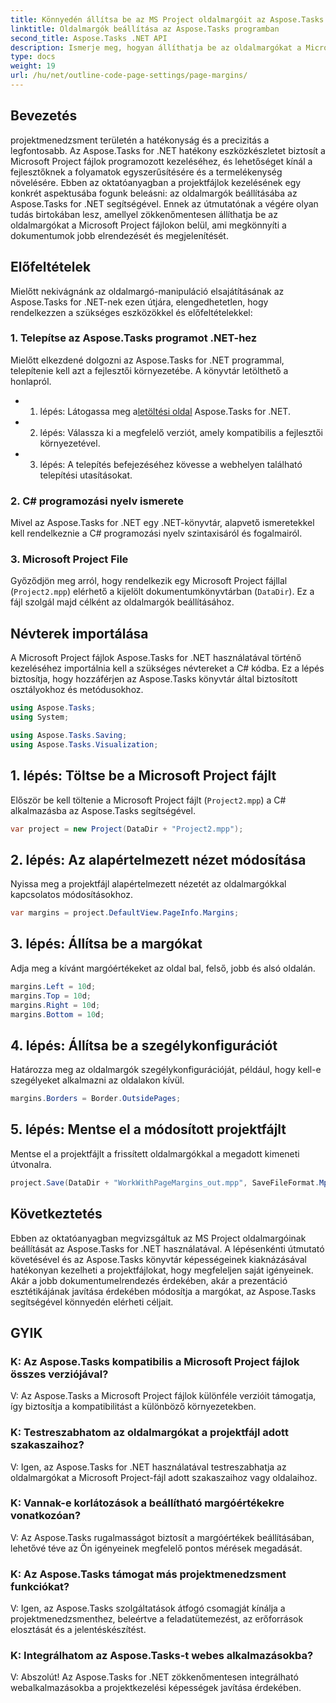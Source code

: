 ```yaml
---
title: Könnyedén állítsa be az MS Project oldalmargóit az Aspose.Tasks segítségével
linktitle: Oldalmargók beállítása az Aspose.Tasks programban
second_title: Aspose.Tasks .NET API
description: Ismerje meg, hogyan állíthatja be az oldalmargókat a Microsoft Project fájlokban az Aspose.Tasks for .NET segítségével. Egyszerűen javíthatja a dokumentumok elrendezését és megjelenítését.
type: docs
weight: 19
url: /hu/net/outline-code-page-settings/page-margins/
---
```

## Bevezetés
projektmenedzsment területén a hatékonyság és a precizitás a legfontosabb. Az Aspose.Tasks for .NET hatékony eszközkészletet biztosít a Microsoft Project fájlok programozott kezeléséhez, és lehetőséget kínál a fejlesztőknek a folyamatok egyszerűsítésére és a termelékenység növelésére. Ebben az oktatóanyagban a projektfájlok kezelésének egy konkrét aspektusába fogunk beleásni: az oldalmargók beállításába az Aspose.Tasks for .NET segítségével. Ennek az útmutatónak a végére olyan tudás birtokában lesz, amellyel zökkenőmentesen állíthatja be az oldalmargókat a Microsoft Project fájlokon belül, ami megkönnyíti a dokumentumok jobb elrendezését és megjelenítését.
## Előfeltételek
Mielőtt nekivágnánk az oldalmargó-manipuláció elsajátításának az Aspose.Tasks for .NET-nek ezen útjára, elengedhetetlen, hogy rendelkezzen a szükséges eszközökkel és előfeltételekkel:
### 1. Telepítse az Aspose.Tasks programot .NET-hez
Mielőtt elkezdené dolgozni az Aspose.Tasks for .NET programmal, telepítenie kell azt a fejlesztői környezetébe. A könyvtár letölthető a honlapról.
-  1. lépés: Látogassa meg a[letöltési oldal](https://releases.aspose.com/tasks/net/) Aspose.Tasks for .NET.
- 2. lépés: Válassza ki a megfelelő verziót, amely kompatibilis a fejlesztői környezetével.
- 3. lépés: A telepítés befejezéséhez kövesse a webhelyen található telepítési utasításokat.
### 2. C# programozási nyelv ismerete
Mivel az Aspose.Tasks for .NET egy .NET-könyvtár, alapvető ismeretekkel kell rendelkeznie a C# programozási nyelv szintaxisáról és fogalmairól.
### 3. Microsoft Project File
Győződjön meg arról, hogy rendelkezik egy Microsoft Project fájllal (`Project2.mpp`) elérhető a kijelölt dokumentumkönyvtárban (`DataDir`). Ez a fájl szolgál majd célként az oldalmargók beállításához.

## Névterek importálása
A Microsoft Project fájlok Aspose.Tasks for .NET használatával történő kezeléséhez importálnia kell a szükséges névtereket a C# kódba. Ez a lépés biztosítja, hogy hozzáférjen az Aspose.Tasks könyvtár által biztosított osztályokhoz és metódusokhoz.

```csharp
using Aspose.Tasks;
using System;

using Aspose.Tasks.Saving;
using Aspose.Tasks.Visualization;
```
## 1. lépés: Töltse be a Microsoft Project fájlt
Először be kell töltenie a Microsoft Project fájlt (`Project2.mpp`) a C# alkalmazásba az Aspose.Tasks segítségével.
```csharp
var project = new Project(DataDir + "Project2.mpp");
```
## 2. lépés: Az alapértelmezett nézet módosítása
Nyissa meg a projektfájl alapértelmezett nézetét az oldalmargókkal kapcsolatos módosításokhoz.
```csharp
var margins = project.DefaultView.PageInfo.Margins;
```
## 3. lépés: Állítsa be a margókat
Adja meg a kívánt margóértékeket az oldal bal, felső, jobb és alsó oldalán.
```csharp
margins.Left = 10d;
margins.Top = 10d;
margins.Right = 10d;
margins.Bottom = 10d;
```
## 4. lépés: Állítsa be a szegélykonfigurációt
Határozza meg az oldalmargók szegélykonfigurációját, például, hogy kell-e szegélyeket alkalmazni az oldalakon kívül.
```csharp
margins.Borders = Border.OutsidePages;
```
## 5. lépés: Mentse el a módosított projektfájlt
Mentse el a projektfájlt a frissített oldalmargókkal a megadott kimeneti útvonalra.
```csharp
project.Save(DataDir + "WorkWithPageMargins_out.mpp", SaveFileFormat.Mpp);
```

## Következtetés
Ebben az oktatóanyagban megvizsgáltuk az MS Project oldalmargóinak beállítását az Aspose.Tasks for .NET használatával. A lépésenkénti útmutató követésével és az Aspose.Tasks könyvtár képességeinek kiaknázásával hatékonyan kezelheti a projektfájlokat, hogy megfeleljen saját igényeinek. Akár a jobb dokumentumelrendezés érdekében, akár a prezentáció esztétikájának javítása érdekében módosítja a margókat, az Aspose.Tasks segítségével könnyedén elérheti céljait.
## GYIK
### K: Az Aspose.Tasks kompatibilis a Microsoft Project fájlok összes verziójával?
V: Az Aspose.Tasks a Microsoft Project fájlok különféle verzióit támogatja, így biztosítja a kompatibilitást a különböző környezetekben.
### K: Testreszabhatom az oldalmargókat a projektfájl adott szakaszaihoz?
V: Igen, az Aspose.Tasks for .NET használatával testreszabhatja az oldalmargókat a Microsoft Project-fájl adott szakaszaihoz vagy oldalaihoz.
### K: Vannak-e korlátozások a beállítható margóértékekre vonatkozóan?
V: Az Aspose.Tasks rugalmasságot biztosít a margóértékek beállításában, lehetővé téve az Ön igényeinek megfelelő pontos mérések megadását.
### K: Az Aspose.Tasks támogat más projektmenedzsment funkciókat?
V: Igen, az Aspose.Tasks szolgáltatások átfogó csomagját kínálja a projektmenedzsmenthez, beleértve a feladatütemezést, az erőforrások elosztását és a jelentéskészítést.
### K: Integrálhatom az Aspose.Tasks-t webes alkalmazásokba?
V: Abszolút! Az Aspose.Tasks for .NET zökkenőmentesen integrálható webalkalmazásokba a projektkezelési képességek javítása érdekében.